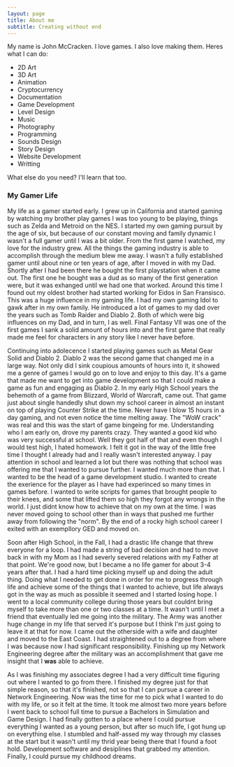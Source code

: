 ```yaml
---
layout: page
title: About me
subtitle: Creating without end
---
```


My name is John McCracken. I love games. I also love making them. Heres what I can do:

- 2D Art
- 3D Art
- Animation
- Cryptocurrency
- Documentation
- Game Development
- Level Design
- Music
- Photography
- Programming
- Sounds Design
- Story Design
- Website Development
- Writting

What else do you need? I'll learn that too.

### My Gamer Life

My life as a gamer started early. I grew up in California and started gaming by watching my brother play games I was too young to be playing, things such as Zelda and Metroid on the NES. 
I started my own gaming pursuit by the age of six, but because of our constant moving and family dynamic I wasn't a full gamer until I was a bit older. 
From the first game I watched, my love for the industry grew. All the things the gaming industry is able to accomplish through the medium blew me away. 
I wasn't a fully established gamer until about nine or ten years of age, after I moved in with my Dad. Shortly after I had been there he bought the first playstation when it came out. 
The first one he bought was a dud as so many of the first generation were, but it was exhanged until we had one that worked.
Around this time I found out my oldest brother had started working for Eidos in San Fransisco. This was a huge influence in my gaming life. 
I had my own gaming Idol to gawk after in my own family. He introduced a lot of games to my dad over the years such as 
Tomb Raider and Diablo 2. Both of which were big influences on my Dad, and in turn, I as well. Final Fantasy VII was one of the first games 
I sank a solid amount of hours into and the first game that really made me feel for characters in any story like I never have before. 


Continuing into adolecence I started playing games such as Metal Gear Solid and Diablo 2. Diablo 2 was the second game that changed me in a large way. Not only did I sink coupious 
amounts of hours into it, it showed me a genre of games I would go on to love and enjoy to this day. It's a game that made me want to get into game development so that I could make a game as fun and engaging as Diablo 2. 
In my early High School years the behemoth of a game from Blizzard, World of Warcraft, came out. 
That game just about single handedly shut down my school career in almost an instant on top of playing Counter Strike at the time. 
Never have I blow 15 hours in a day gaming, and not even notice the time melting away. The "WoW crack" was real and this was the start of game bingeing for me. Understanding who I am early on, drove my parents crazy. 
They wanted a good kid who was very successful at school. Well they got half of that and even though I would test high, I hated homework. I felt it got in the way of the little 
free time I thought I already had and I really wasn't interested anyway. I pay attention in school and learned a lot but there was nothing that school was offering me that I wanted to pursue further. I wanted much more than that. 
I wanted to be the head of a game development studio. I wanted to create the exerience for the player as I have had experinced so many times in games before. 
I wanted to write scripts for games that brought people to their knees, and some that lifted them so high they forgot any wrongs in the world. I just didnt know how to achieve that on my own at the time.
I was never moved going to school other than in ways that pushed me further away from following the "norm". By the end of a rocky high school career I exited with an exempllory GED and moved on.


Soon after High School, in the Fall, I had a drastic life change that threw everyone for a loop. I had made a string of bad decision and had to move 
back in with my Mom as I had severly severed relations with my Father at that point. We're good now, but I became a no life gamer for about 3-4 years after that. 
I had a hard time picking myself up and doing the adult thing. Doing what I needed to get done in order for me to progress through life and 
achieve some of the things that I wanted to achieve, but life always got in the way as much as possible it seemed and I started losing hope.
I went to a local community college during those years but couldnt bring myself to take more than one or two classes at a time. It wasn't until I met a friend that eventually led me going into the military. 
The Army was another huge change in my life that served it's purpose but I think I'm just going to leave it at that for now. I came out the otherside with a wife and daughter and moved to the East Coast.
I had straightened out to a degree from where I was because now I had significant responsibility. Finishing up my Network Engineering degree after the military was an accomplishment that gave me insight that I **was** able to achieve.


As I was finishing my associates degree I had a very difficult time figuring out where I wanted to go from there. I finished my degree just for that simple reason, so that it's finished, not so that I can pursue a career in Network Engineering. 
Now was the time for me to pick what I wanted to do with my life, or so it felt at the time. It took me almost two more years before I went back to school full time to pursue a Bachelors in Simulation and Game Design.
I had finally gotten to a place where I could pursue everything I wanted as a young person, but after so much life, I got hung up on everything else. 
I stumbled and half-assed my way through my classes at the start but it wasn't until my thrid year being there that I found a foot hold. Development software and desiplines that grabbed my attention. Finally, I could pursue my childhood dreams.